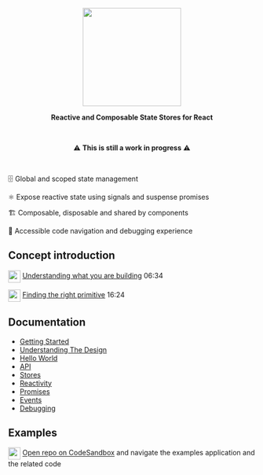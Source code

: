 
<p align="center">
  <img align="center" width="200" src="https://github.com/christianalfoni/impact/assets/3956929/5279b512-e4d9-4474-92cf-7d06b356e23c" />
</p>
<p align="center">
  <b>Reactive and Composable State Stores for React</b>
</p>


<br />

<p align="center">
⚠️ <b>This is still a work in progress</b> ⚠️
</p>

<br />

🗄️ Global and scoped state management

⚛️ Expose reactive state using signals and suspense promises

🏗️ Composable, disposable and shared by components

🐛 Accessible code navigation and debugging experience

## Concept introduction

<img align="center" src="https://www.youtube.com/s/desktop/18a472b7/img/favicon_144x144.png" width="25" /> [Understanding what you are building](https://youtu.be/6HoiA7W65k4) 06:34

<img align="center" src="https://www.youtube.com/s/desktop/18a472b7/img/favicon_144x144.png" width="25" /> [Finding the right primitive](https://youtu.be/mtoWoJ9s2ao) 16:24

## Documentation

- [Getting Started](./docs/01_Getting_Started.md)
- [Understanding The Design](./docs/02_Understanding_The_Design.md)
- [Hello World](./docs/03_Hello_World.md)
- [API](./docs/04_API.md)
- [Stores](./docs/05_Stores.md)
- [Reactivity](./docs/06_Reactivity.md)
- [Promises](./docs/07_Promises.md)
- [Events](./docs/08_Events.md)
- [Debugging](./docs/09_Debugging.md)

## Examples

<img align="center" src="https://github.com/christianalfoni/signalit/assets/3956929/11ee4851-4ebf-474f-a2d3-3b65ebf856a1" width="25" /> [Open repo on CodeSandbox](https://codesandbox.io/p/github/christianalfoni/impact/main) and navigate the examples application and the related code
